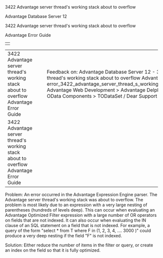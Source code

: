 3422 Advantage server thread's working stack about to overflow




Advantage Database Server 12  

3422 Advantage server thread's working stack about to overflow

Advantage Error Guide

|  |
| --- |
|  |

|  |  |  |  |  |
| --- | --- | --- | --- | --- |
| 3422 Advantage server thread's working stack about to overflow  Advantage Error Guide |  |  | Feedback on: Advantage Database Server 12 - 3422 Advantage server thread's working stack about to overflow Advantage Error Guide error\_3422\_advantage\_server\_thread\_s\_working\_stack\_about\_to\_overflow Advantage Web Development > Advantage Delphi OData Client > Delphi OData Components > TODataSet / Dear Support Staff, |  |
| 3422 Advantage server thread's working stack about to overflow  Advantage Error Guide |  |  |  |  |

Problem: An error occurred in the Advantage Expression Engine parser. The Advantage server thread's working stack was about to overflow. The problem is most likely due to an expression with a very large nesting of parentheses (hundreds of levels deep). This can occur when evaluating an Advantage Optimized Filter expression with a large number of OR operators on fields that are not indexed. It can also occur when evaluating the IN clause of an SQL statement on a field that is not indexed. For example, a query of the form "select \* from T where F in (1, 2, 3, 4, .... 3000 )" could produce a very deep nesting if the field "F" is not indexed.

Solution: Either reduce the number of items in the filter or query, or create an index on the field so that it is fully optimized.